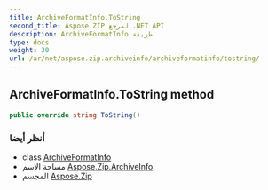 ```yaml
---
title: ArchiveFormatInfo.ToString
second_title: Aspose.ZIP لمرجع .NET API
description: ArchiveFormatInfo طريقة. 
type: docs
weight: 30
url: /ar/net/aspose.zip.archiveinfo/archiveformatinfo/tostring/
---
```

## ArchiveFormatInfo.ToString method

```csharp
public override string ToString()
```

### أنظر أيضا

* class [ArchiveFormatInfo](../)
* مساحة الاسم [Aspose.Zip.ArchiveInfo](../../archiveformatinfo/)
* المجسم [Aspose.Zip](../../../)


